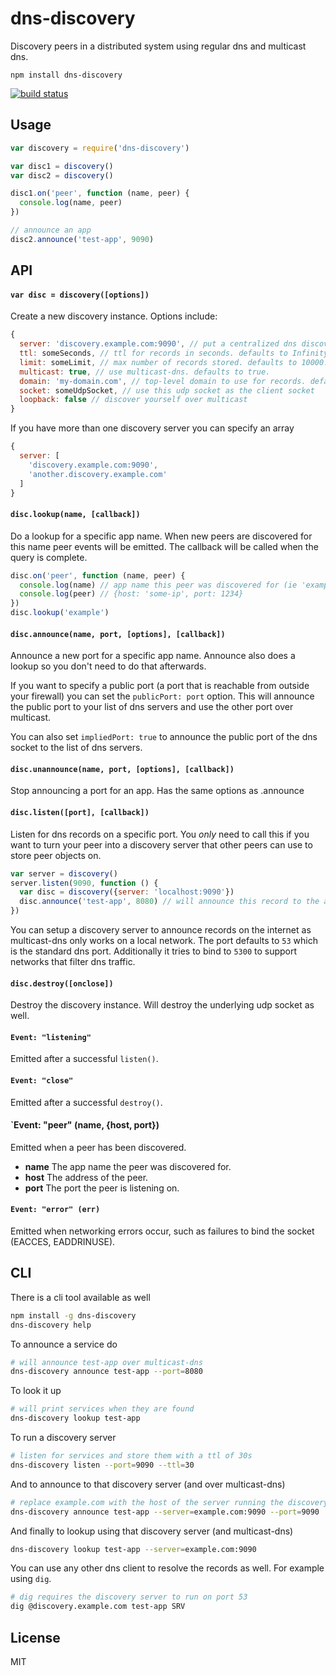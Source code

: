 # dns-discovery

Discovery peers in a distributed system using regular dns and multicast dns.

```
npm install dns-discovery
```

[![build status](http://img.shields.io/travis/mafintosh/dns-discovery.svg?style=flat)](http://travis-ci.org/mafintosh/dns-discovery)

## Usage

``` js
var discovery = require('dns-discovery')

var disc1 = discovery()
var disc2 = discovery()

disc1.on('peer', function (name, peer) {
  console.log(name, peer)
})

// announce an app
disc2.announce('test-app', 9090)
```

## API

#### `var disc = discovery([options])`

Create a new discovery instance. Options include:

``` js
{
  server: 'discovery.example.com:9090', // put a centralized dns discovery server here
  ttl: someSeconds, // ttl for records in seconds. defaults to Infinity.
  limit: someLimit, // max number of records stored. defaults to 10000.
  multicast: true, // use multicast-dns. defaults to true.
  domain: 'my-domain.com', // top-level domain to use for records. defaults to dns-discovery.local
  socket: someUdpSocket, // use this udp socket as the client socket
  loopback: false // discover yourself over multicast
}
```

If you have more than one discovery server you can specify an array

``` js
{
  server: [
    'discovery.example.com:9090',
    'another.discovery.example.com'
  ]
}
```

#### `disc.lookup(name, [callback])`

Do a lookup for a specific app name. When new peers are discovered for this name peer events will be emitted. The callback will be called when the query is complete.

``` js
disc.on('peer', function (name, peer) {
  console.log(name) // app name this peer was discovered for (ie 'example')
  console.log(peer) // {host: 'some-ip', port: 1234}
})
disc.lookup('example')
```

#### `disc.announce(name, port, [options], [callback])`

Announce a new port for a specific app name. Announce also does a lookup so you don't need to do that afterwards.

If you want to specify a public port (a port that is reachable from outside your firewall) you can set the `publicPort: port`
option. This will announce the public port to your list of dns servers and use the other port over multicast.

You can also set `impliedPort: true` to announce the public port of the dns socket to the list of dns servers.

#### `disc.unannounce(name, port, [options], [callback])`

Stop announcing a port for an app. Has the same options as .announce

#### `disc.listen([port], [callback])`

Listen for dns records on a specific port. You *only* need to call this if you want to turn your peer into a discovery server that other peers can use to store peer objects on.

``` js
var server = discovery()
server.listen(9090, function () {
  var disc = discovery({server: 'localhost:9090'})
  disc.announce('test-app', 8080) // will announce this record to the above discovery server
})
```

You can setup a discovery server to announce records on the internet as multicast-dns only works on a local network.
The port defaults to `53` which is the standard dns port. Additionally it tries to bind to `5300` to support networks that filter dns traffic.

#### `disc.destroy([onclose])`

Destroy the discovery instance. Will destroy the underlying udp socket as well.

#### `Event: "listening"`

Emitted after a successful `listen()`.

#### `Event: "close"`

Emitted after a successful `destroy()`.

#### `Event: "peer" (name, {host, port})

Emitted when a peer has been discovered.

 - **name** The app name the peer was discovered for.
 - **host** The address of the peer.
 - **port** The port the peer is listening on.

#### `Event: "error" (err)`

Emitted when networking errors occur, such as failures to bind the socket (EACCES, EADDRINUSE).

## CLI

There is a cli tool available as well

``` sh
npm install -g dns-discovery
dns-discovery help
```

To announce a service do

``` sh
# will announce test-app over multicast-dns
dns-discovery announce test-app --port=8080
```

To look it up

``` sh
# will print services when they are found
dns-discovery lookup test-app
```

To run a discovery server

``` sh
# listen for services and store them with a ttl of 30s
dns-discovery listen --port=9090 --ttl=30
```

And to announce to that discovery server (and over multicast-dns)

``` sh
# replace example.com with the host of the server running the discovery server
dns-discovery announce test-app --server=example.com:9090 --port=9090
```

And finally to lookup using that discovery server (and multicast-dns)

``` sh
dns-discovery lookup test-app --server=example.com:9090
```

You can use any other dns client to resolve the records as well. For example using `dig`.

``` sh
# dig requires the discovery server to run on port 53
dig @discovery.example.com test-app SRV
```

## License

MIT
